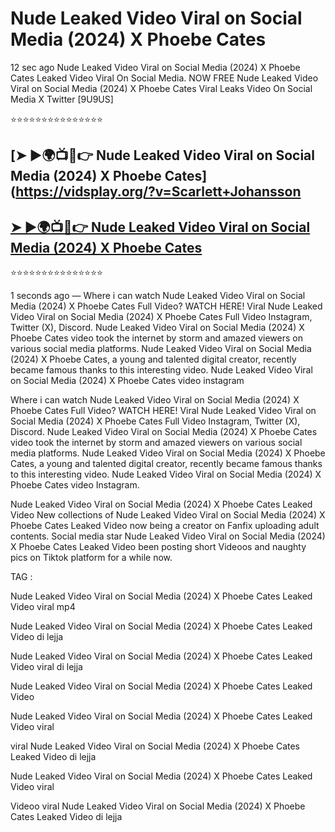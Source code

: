﻿# Nude Leaked Video Viral on Social Media (2024) X Phoebe Cates



12 sec ago Nude Leaked Video Viral on Social Media (2024) X Phoebe Cates Leaked Video Viral On Social Media. NOW FREE Nude Leaked Video Viral on Social Media (2024) X Phoebe Cates Viral Leaks Video On Social Media X Twitter [9U9US]

⭐⭐⭐⭐⭐⭐⭐⭐⭐⭐⭐⭐⭐⭐⭐

## [➤ ►🌍📺📱👉 Nude Leaked Video Viral on Social Media (2024) X Phoebe Cates](https://vidsplay.org/?v=Scarlett+Johansson

## [➤ ►🌍📺📱👉 Nude Leaked Video Viral on Social Media (2024) X Phoebe Cates](https://vidsplay.org/?v=Scarlett+Johansson)


⭐⭐⭐⭐⭐⭐⭐⭐⭐⭐⭐⭐⭐⭐⭐



1 seconds ago — Where i can watch Nude Leaked Video Viral on Social Media (2024) X Phoebe Cates Full Video? WATCH HERE! Viral Nude Leaked Video Viral on Social Media (2024) X Phoebe Cates Full Video Instagram, Twitter (X), Discord. Nude Leaked Video Viral on Social Media (2024) X Phoebe Cates video took the internet by storm and amazed viewers on various social media platforms. Nude Leaked Video Viral on Social Media (2024) X Phoebe Cates, a young and talented digital creator, recently became famous thanks to this interesting video. Nude Leaked Video Viral on Social Media (2024) X Phoebe Cates video instagram

Where i can watch Nude Leaked Video Viral on Social Media (2024) X Phoebe Cates Full Video? WATCH HERE! Viral Nude Leaked Video Viral on Social Media (2024) X Phoebe Cates Full Video Instagram, Twitter (X), Discord. Nude Leaked Video Viral on Social Media (2024) X Phoebe Cates video took the internet by storm and amazed viewers on various social media platforms. Nude Leaked Video Viral on Social Media (2024) X Phoebe Cates, a young and talented digital creator, recently became famous thanks to this interesting video. Nude Leaked Video Viral on Social Media (2024) X Phoebe Cates video Instagram.

Nude Leaked Video Viral on Social Media (2024) X Phoebe Cates Leaked Video New collections of Nude Leaked Video Viral on Social Media (2024) X Phoebe Cates Leaked Video now being a creator on Fanfix uploading adult contents. Social media star Nude Leaked Video Viral on Social Media (2024) X Phoebe Cates Leaked Video been posting short Videoos and naughty pics on Tiktok platform for a while now.

TAG :

 

Nude Leaked Video Viral on Social Media (2024) X Phoebe Cates Leaked Video viral mp4

 

Nude Leaked Video Viral on Social Media (2024) X Phoebe Cates Leaked Video di lejja

 

Nude Leaked Video Viral on Social Media (2024) X Phoebe Cates Leaked Video viral di lejja

 

Nude Leaked Video Viral on Social Media (2024) X Phoebe Cates Leaked Video

 

Nude Leaked Video Viral on Social Media (2024) X Phoebe Cates Leaked Video viral

 

viral Nude Leaked Video Viral on Social Media (2024) X Phoebe Cates Leaked Video di lejja

 

Nude Leaked Video Viral on Social Media (2024) X Phoebe Cates Leaked Video viral

 

Videoo viral Nude Leaked Video Viral on Social Media (2024) X Phoebe Cates Leaked Video di lejja